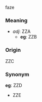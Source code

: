 faze
### Meaning
+ _adj_: ZZA
    + __eg__: ZZB

### Origin

ZZC

### Synonym

__eg__: ZZD

+ ZZE


